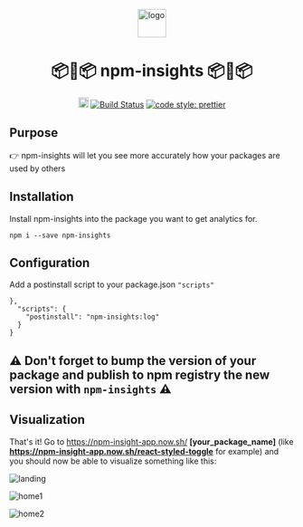 <p align="center">
	<img src='/docs/logo.png' alt='logo' width=50>
</p>
<h1 align="center">
	📦🔮📦 npm-insights 📦🔮📦
</h1>
<p align="center">
	<a href="https://badge.fury.io/js/npm-insights"><img src="https://badge.fury.io/js/npm-insights.svg" alt="npm version" height="18"></a>
    <a href='https://semaphoreci.com/guillaumemorin/npm-insights'> <img src='https://semaphoreci.com/api/v1/guillaumemorin/npm-insights/branches/master/shields_badge.svg' alt='Build Status'></a>
	<a href='https://github.com/prettier/prettier'> <img src='https://img.shields.io/badge/code_style-prettier-ff69b4.svg?style=flat-square' alt='code style: prettier'></a>
</p>

## Purpose

👉 npm-insights will let you see more accurately how your packages are used by others

## Installation

Install npm-insights into the package you want to get analytics for.

```
npm i --save npm-insights
```

## Configuration

Add a postinstall script to your package.json `"scripts"`

```
},
  "scripts": {
	"postinstall": "npm-insights:log"
  }
}
```

## ⚠️ **Don't forget to bump the version of your package and publish to npm registry the new version with `npm-insights`** ⚠️

## Visualization

That's it! Go to https://npm-insight-app.now.sh/ **[your_package_name]** (like **https://npm-insight-app.now.sh/react-styled-toggle** for example) and you should now be able to visualize something like this:

![landing](/docs/landing.png)

![home1](/docs/home1.png)

![home2](/docs/home2.png)
